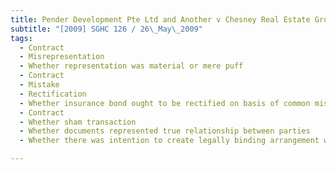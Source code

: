 ```yaml
---
title: Pender Development Pte Ltd and Another v Chesney Real Estate Group LLP and Another and 
subtitle: "[2009] SGHC 126 / 26\_May\_2009"
tags:
  - Contract
  - Misrepresentation
  - Whether representation was material or mere puff
  - Contract
  - Mistake
  - Rectification
  - Whether insurance bond ought to be rectified on basis of common mistake
  - Contract
  - Whether sham transaction
  - Whether documents represented true relationship between parties
  - Whether there was intention to create legally binding arrangement with no covert arrangement intended

---
```


